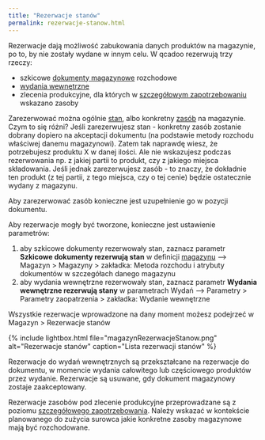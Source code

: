 ```yaml
---
title: "Rezerwacje stanów"
permalink: rezerwacje-stanow.html
---
```


Rezerwacje dają możliwość zabukowania danych produktów na magazynie, po to, by nie zostały wydane w innym celu. W qcadoo rezerwują trzy rzeczy:
- szkicowe [dokumenty magazynowe](/dokumenty) rozchodowe
- [wydania wewnętrzne](/wydania-wewnetrzne)
- zlecenia produkcyjne, dla których w [szczegółowym zapotrzebowaniu](/zmiana-stanu-zapotrzebowania#rezerwacja-zasobów) wskazano zasoby

Zarezerwować można ogólnie [stan](/stany-magazynow), albo konkretny [zasób](/zasoby) na magazynie. Czym to się różni? Jeśli zarezerwujesz stan - konkretny zasób zostanie dobrany dopiero na akceptacji dokumentu (na podstawie metody rozchodu właściwej danemu magazynowi). Zatem tak naprawdę wiesz, że potrzebujesz produktu X w danej ilości. Ale nie wskazujesz podczas rezerwowania np. z jakiej partii to produkt, czy z jakiego miejsca składowania. Jeśli jednak zarezerwujesz zasób - to znaczy, że dokładnie ten produkt (z tej partii, z tego miejsca, czy o tej cenie) będzie ostatecznie wydany z magazynu. 

Aby zarezerwować zasób konieczne jest uzupełnienie go w pozycji dokumentu.

Aby rezerwacje mogły być tworzone, konieczne jest ustawienie parametrów:
1. aby szkicowe dokumenty rezerwowały stan, zaznacz parametr **Szkicowe dokumenty rezerwują stan** w definicji [magazynu](/magazyny) --> Magazyn > Magazyny > zakładka: Metoda rozchodu i atrybuty dokumentów w szczegółach danego magazynu
2. aby wydania wewnętrzne rezerwowały stan, zaznacz parametr **Wydania wewnętrzne rezerwują stany** w parametrach Wydań --> Parametry > Parametry zaopatrzenia > zakładka: Wydanie wewnętrzne

Wszystkie rezerwacje wprowadzone na dany moment możesz podejrzeć w Magazyn > Rezerwacje stanów

{% include lightbox.html file="magazynRezerwacjeStanow.png" alt="Rezerwacje stanów" caption="Lista rezerwacji stanów" %}

Rezerwacje do wydań wewnętrznych są przekształcane na rezerwacje do dokumentu, w momencie wydania całowitego lub częściowego produktów przez wydanie.
Rezerwacje są usuwane, gdy dokument magazynowy zostaje zaakceptowany. 

Rezerwacje zasobów pod zlecenie produkcyjne przeprowadzane są z poziomu [szczegółowego zapotrzebowania](/zmiana-stanu-zapotrzebowania#rezerwacja-zasobów). Należy wskazać w kontekście planowanego do zużycia surowca jakie konkretne zasoby magazynowe mają być rozchodowane. 
 